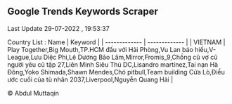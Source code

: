 

## Google Trends Keywords Scraper 
 
Last Update 29-07-2022 , 19:53:37

Country List :
 Name  | Keyword |
| ------------- | ------------- |
| VIETNAM | Play Together,Big Mouth,TP.HCM đấu với Hải Phòng,Vu Lan báo hiếu,V-League,Lưu Diệc Phi,Lê Dương Bảo Lâm,Mirror,Fromis_9,Chồng cũ vợ cũ người yêu cũ tập 27,Liên Minh Siêu Thú DC,Lisandro martínez,Tai nạn Hà Đông,Yoko Shimada,Shawn Mendes,Chó pitbull,Team building Cửa Lò,Điều ước cuối của tù nhân 2037,Liverpool,Nguyễn Quang Hải |



© Abdul Muttaqin 
